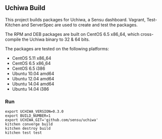 ## Uchiwa Build

This project builds packages for Uchiwa, a Sensu dashboard.
Vagrant, Test-Kitchen and ServerSpec are used to create and test the packages.

The RPM and DEB packages are built on CentOS 6.5 x86_64, which cross-compile the Uchiwa binary to 32 & 64 bits.

The packages are tested on the following platforms:
- CentOS 5.11 x86_64
- CentOS 6.5 x86_64
- CentOS 6.5 i386
- Ubuntu 10.04 amd64
- Ubuntu 12.04 amd64
- Ubuntu 14.04 amd64
- Ubuntu 14.04 i386

### Run

```
export UCHIWA_VERSION=0.3.0
export BUILD_NUMBER=1
export UCHIWA_GIT='github.com/sensu/uchiwa'
kitchen converge build
kitchen destroy build
kitchen test test
```
